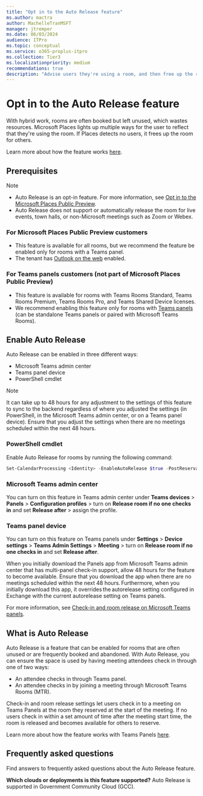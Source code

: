 ```yaml
---
title: "Opt in to the Auto Release feature"
ms.author: mactra
author: MachelleTranMSFT
manager: jtremper
ms.date: 06/03/2024
audience: ITPro
ms.topic: conceptual
ms.service: o365-proplus-itpro
ms.collection: Tier3
ms.localizationpriority: medium
recommendations: true
description: "Advise users they're using a room, and then free up the room for use by others if no current users are detected."
---
```


# Opt in to the Auto Release feature

With hybrid work, rooms are often booked but left unused, which wastes resources. Microsoft Places lights up multiple ways for the user to reflect that they're using the room. If Places detects no users, it frees up the room for others.

Learn more about how the feature works [here](/microsoftteams/devices/use-teams-panels#teams-panels-admin-experience).

## Prerequisites

> [!NOTE]
>
> - Auto Release is an opt-in feature. For more information, see [Opt in to the Microsoft Places Public Preview](opt-in-places-preview.md).
> - Auto Release does not support or automatically release the room for live events, town halls, or non-Microsoft meetings such as Zoom or Webex.

### For Microsoft Places Public Preview customers

- This feature is available for all rooms, but we recommend the feature be enabled only for rooms with a Teams panel.
- The tenant has [Outlook on the web](/exchange/clients/outlook-on-the-web/mailbox-access?view=exchserver-2019&preserve-view=true) enabled.

### For Teams panels customers (not part of Microsoft Places Public Preview)

- This feature is available for rooms with Teams Rooms Standard, Teams Rooms Premium, Teams Rooms Pro, and Teams Shared Device licenses.
- We recommend enabling this feature only for rooms with [Teams panels](/microsoftteams/devices/check-in-and-room-release) (can be standalone Teams panels or paired with Microsoft Teams Rooms).

## Enable Auto Release

Auto Release can be enabled in three different ways:

- Microsoft Teams admin center
- Teams panel device
- PowerShell cmdlet

> [!NOTE]
> It can take up to 48 hours for any adjustment to the settings of this feature to sync to the backend regardless of where you adjusted the settings (in PowerShell, in the Microsoft Teams admin center, or on a Teams panel device). Ensure that you adjust the settings when there are no meetings scheduled within the next 48 hours.

### PowerShell cmdlet

Enable Auto Release for rooms by running the following command:

```powershell
Set-CalendarProcessing <Identity> -EnableAutoRelease $true -PostReservationMaxClaimTimeInMinutes 10
```

### Microsoft Teams admin center

You can turn on this feature in Teams admin center under **Teams devices** > **Panels** > **Configuration profiles** > turn on **Release room if no one checks in** and set **Release after** > assign the profile.

### Teams panel device

You can turn on this feature on Teams panels under **Settings** > **Device settings** > **Teams Admin Settings** > **Meeting** > turn on **Release room if no one checks in** and set **Release after**.

When you initially download the Panels app from Microsoft Teams admin center that has multi-panel check-in support, allow 48 hours for the feature to become available. Ensure that you download the app when there are no meetings scheduled within the next 48 hours. Furthermore, when you initially download this app, it overrides the autorelease setting configured in Exchange with the current autorelease setting on Teams panels.

For more information, see [Check-in and room release on Microsoft Teams panels](/microsoftteams/devices/check-in-and-room-release).

## What is Auto Release

Auto Release is a feature that can be enabled for rooms that are often unused or are frequently booked and abandoned. With Auto Release, you can ensure the space is used by having meeting attendees check in through one of two ways:

- An attendee checks in through Teams panel.
- An attendee checks in by joining a meeting through Microsoft Teams Rooms (MTR).

Check-in and room release settings let users check in to a meeting on Teams Panels at the room they reserved at the start of the meeting. If no users check in within a set amount of time after the meeting start time, the room is released and becomes available for others to reserve.

Learn more about how the feature works with Teams Panels [here](/microsoftteams/devices/overview-teams-panels).

## Frequently asked questions

Find answers to frequently asked questions about the Auto Release feature.

**Which clouds or deployments is this feature supported?**
Auto Release is supported in Government Community Cloud (GCC).
